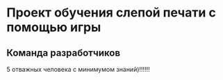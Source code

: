 # Проект обучения слепой печати с помощью игры

## Команда разработчиков
5 отважных человека с минимумом знаний)!!!!!!
